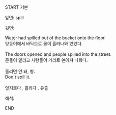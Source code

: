 START
기본

앞면:
spill


뒷면:
<div>Water had spilled out of the bucket onto the floor. </div><div>양동이에서 바닥으로 물이 흘러나와 있었다.</div><div><br></div><div><div>The doors opened and people spilled into the street. </div><div>문들이 열리고 사람들이 거리로 쏟아져 나왔다.</div></div><div><br></div><div><div><div>흘리면 안 돼, 형.</div></div><div><div>Don't spill it.</div></div></div><div><br></div><div>엎지르다 , 흘리다 , 유출</div>


해석:

END